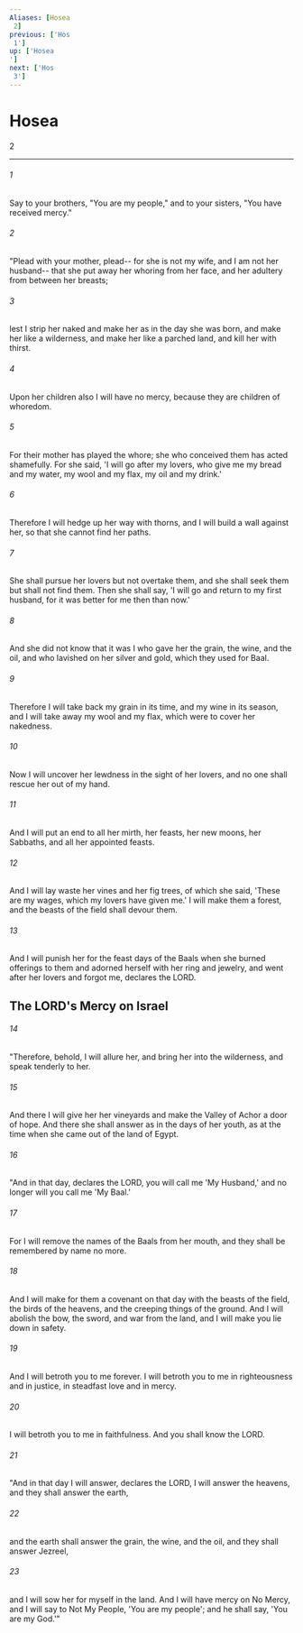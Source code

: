 ```yaml
---
Aliases: [Hosea 2]
previous: ['Hos 1']
up: ['Hosea']
next: ['Hos 3']
---
```

# Hosea 2

***
 

###### 1 
Say to your brothers, "You are my people," and to your sisters, "You have received mercy."  

###### 2 
"Plead with your mother, plead--  for she is not my wife,  and I am not her husband--  that she put away her whoring from her face,  and her adultery from between her breasts;   

###### 3 
lest I strip her naked  and make her as in the day she was born,  and make her like a wilderness,  and make her like a parched land,  and kill her with thirst.   

###### 4 
Upon her children also I will have no mercy,  because they are children of whoredom.   

###### 5 
For their mother has played the whore;  she who conceived them has acted shamefully.  For she said, 'I will go after my lovers,  who give me my bread and my water,  my wool and my flax, my oil and my drink.'   

###### 6 
Therefore I will hedge up her way with thorns,  and I will build a wall against her,  so that she cannot find her paths.   

###### 7 
She shall pursue her lovers  but not overtake them,  and she shall seek them  but shall not find them.  Then she shall say,  'I will go and return to my first husband,  for it was better for me then than now.'   

###### 8 
And she did not know  that it was I who gave her  the grain, the wine, and the oil,  and who lavished on her silver and gold,  which they used for Baal.   

###### 9 
Therefore I will take back  my grain in its time,  and my wine in its season,  and I will take away my wool and my flax,  which were to cover her nakedness.   

###### 10 
Now I will uncover her lewdness  in the sight of her lovers,  and no one shall rescue her out of my hand.   

###### 11 
And I will put an end to all her mirth,  her feasts, her new moons, her Sabbaths,  and all her appointed feasts.   

###### 12 
And I will lay waste her vines and her fig trees,  of which she said,  'These are my wages,  which my lovers have given me.'  I will make them a forest,  and the beasts of the field shall devour them.   

###### 13 
And I will punish her for the feast days of the Baals  when she burned offerings to them  and adorned herself with her ring and jewelry,  and went after her lovers  and forgot me, declares the LORD.  ## The LORD's Mercy on Israel  

###### 14 
"Therefore, behold, I will allure her,  and bring her into the wilderness,  and speak tenderly to her.   

###### 15 
And there I will give her her vineyards  and make the Valley of Achor a door of hope.  And there she shall answer as in the days of her youth,  as at the time when she came out of the land of Egypt.  

###### 16 
"And in that day, declares the LORD, you will call me 'My Husband,' and no longer will you call me 'My Baal.'  

###### 17 
For I will remove the names of the Baals from her mouth, and they shall be remembered by name no more.  

###### 18 
And I will make for them a covenant on that day with the beasts of the field, the birds of the heavens, and the creeping things of the ground. And I will abolish the bow, the sword, and war from the land, and I will make you lie down in safety.  

###### 19 
And I will betroth you to me forever. I will betroth you to me in righteousness and in justice, in steadfast love and in mercy.  

###### 20 
I will betroth you to me in faithfulness. And you shall know the LORD.  

###### 21 
"And in that day I will answer, declares the LORD,  I will answer the heavens,  and they shall answer the earth,   

###### 22 
and the earth shall answer the grain, the wine, and the oil,  and they shall answer Jezreel,   

###### 23 
and I will sow her for myself in the land.  And I will have mercy on No Mercy,  and I will say to Not My People, 'You are my people';  and he shall say, 'You are my God.'"
